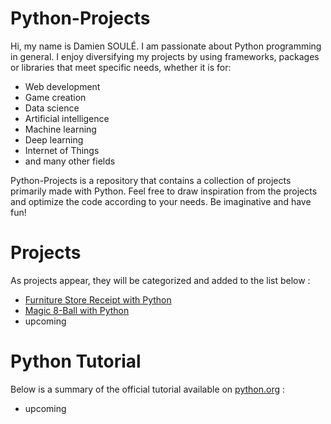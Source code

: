 # Python-Projects

Hi, my name is Damien SOULÉ. I am passionate about Python programming in general. I enjoy diversifying my projects by using frameworks, packages or libraries that meet specific needs, whether it is for:

- Web development
- Game creation
- Data science
- Artificial intelligence
- Machine learning
- Deep learning
- Internet of Things
- and many other fields

Python-Projects is a repository that contains a collection of projects primarily made with Python. Feel free to draw inspiration from the projects and optimize the code according to your needs. Be imaginative and have fun!

# Projects

As projects appear, they will be categorized and added to the list below :

- [Furniture Store Receipt with Python](https://github.com/developpeurpython/python-projects/tree/main/furniture-store-receipt-with-python)
- [Magic 8-Ball with Python](https://github.com/developpeurpython/python-projects/tree/main/magic-8-ball-with-python)
- upcoming
 
# Python Tutorial

Below is a summary of the official tutorial available on [python.org](https://docs.python.org/3/tutorial/index.html) :

- upcoming



